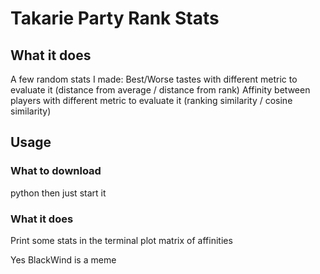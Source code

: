 # Takarie Party Rank Stats

## What it does
A few random stats I made:
Best/Worse tastes with different metric to evaluate it (distance from average / distance from rank)
Affinity between players with different metric to evaluate it (ranking similarity / cosine similarity)

## Usage
### What to download
python
then just start it

### What it does

Print some stats in the terminal
plot matrix of affinities

Yes BlackWind is a meme